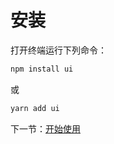 # 安装

打开终端运行下列命令：

```typescript
npm install ui
```

或

```typescript
yarn add ui
```

下一节：[开始使用](#/doc/get-started)
